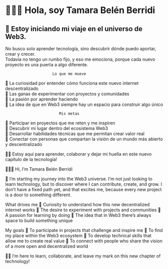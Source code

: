# 🙋🏽‍♀️ Hola, soy Tamara Belén Berridi  

## 🚀 Estoy iniciando mi viaje en el universo de Web3.  
No busco solo aprender tecnología, sino descubrir dónde puedo aportar, crear y crecer.  
Todavía no tengo un rumbo fijo, y eso me emociona, porque cada nuevo proyecto es una puerta a algo diferente.  

                         Lo que me mueve
🌱 La curiosidad por entender cómo funciona este nuevo internet descentralizado  
🌱 Las ganas de experimentar con proyectos y comunidades  
🌱 La pasión por aprender haciendo  
🌱 La idea de que en Web3 siempre hay un espacio para construir algo único  

                            Mis metas
🎯 Participar en proyectos que me reten y me inspiren  
🎯 Descubrir mi lugar dentro del ecosistema Web3  
🎯 Desarrollar habilidades técnicas que me permitan crear valor real  
🎯 Conectar con personas que compartan la visión de un mundo más abierto y descentralizado  

⛓️‍💥 Estoy aquí para aprender, colaborar y dejar mi huella en este nuevo capítulo de la tecnología!


🙋🏽‍♀️ Hi, I’m Tamara Belén Berridi

🚀 I’m starting my journey into the Web3 universe.
I’m not just looking to learn technology, but to discover where I can contribute, create, and grow.
I don’t have a fixed path yet, and that excites me, because every new project is a door to something different.

What drives me
🌱 Curiosity to understand how this new decentralized internet works
🌱 The desire to experiment with projects and communities
🌱 A passion for learning by doing
🌱 The idea that in Web3 there’s always space to build something unique

My goals
🎯 To participate in projects that challenge and inspire me
🎯 To find my place within the Web3 ecosystem
🎯 To develop technical skills that allow me to create real value
🎯 To connect with people who share the vision of a more open and decentralized world

⛓️‍💥 I’m here to learn, collaborate, and leave my mark on this new chapter of technology!
